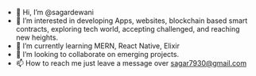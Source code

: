 - 👋 Hi, I’m @sagardewani
- 👀 I’m interested in developing Apps, websites, blockchain based smart contracts, exploring tech world, accepting challenged, and reaching new heights.
- 🌱 I’m currently learning MERN, React Native, Elixir
- 💞️ I’m looking to collaborate on emerging projects.
- 📫 How to reach me just leave a message over sagar7930@gmail.com

<!---
sagardewani/sagardewani is a ✨ special ✨ repository because its `README.md` (this file) appears on your GitHub profile.
You can click the Preview link to take a look at your changes.
--->
